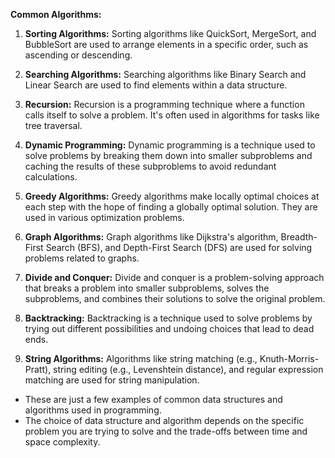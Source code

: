
**Common Algorithms:**

1. **Sorting Algorithms:** Sorting algorithms like QuickSort, MergeSort, and BubbleSort are used to arrange elements in a specific order, such as ascending or descending.

2. **Searching Algorithms:** Searching algorithms like Binary Search and Linear Search are used to find elements within a data structure.

3. **Recursion:** Recursion is a programming technique where a function calls itself to solve a problem. It's often used in algorithms for tasks like tree traversal.

4. **Dynamic Programming:** Dynamic programming is a technique used to solve problems by breaking them down into smaller subproblems and caching the results of these subproblems to avoid redundant calculations.

5. **Greedy Algorithms:** Greedy algorithms make locally optimal choices at each step with the hope of finding a globally optimal solution. They are used in various optimization problems.

6. **Graph Algorithms:** Graph algorithms like Dijkstra's algorithm, Breadth-First Search (BFS), and Depth-First Search (DFS) are used for solving problems related to graphs.

7. **Divide and Conquer:** Divide and conquer is a problem-solving approach that breaks a problem into smaller subproblems, solves the subproblems, and combines their solutions to solve the original problem.

8. **Backtracking:** Backtracking is a technique used to solve problems by trying out different possibilities and undoing choices that lead to dead ends.

9. **String Algorithms:** Algorithms like string matching (e.g., Knuth-Morris-Pratt), string editing (e.g., Levenshtein distance), and regular expression matching are used for string manipulation.

- These are just a few examples of common data structures and algorithms used in programming. 
- The choice of data structure and algorithm depends on the specific problem you are trying to solve and the trade-offs between time and space complexity.